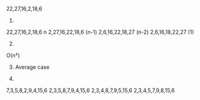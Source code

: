 22,27,16,2,18,6

1) 
22,27,16,2,18,6 n
2,27,16,22,18,6 (n-1)
2,6,16,22,18,27 (n-2)
2,6,16,18,22,27 (1)

2) 
O(n²)

3) Average case

4)
7,3,5,8,2,9,4,15,6
2,3,5,8,7,9,4,15,6
2,3,4,8,7,9,5,15,6
2,3,4,5,7,9,8,15,6 